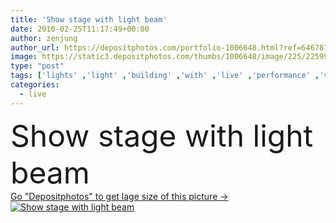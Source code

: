 ```yaml
---
title: 'Show stage with light beam'
date: 2010-02-25T11:17:49+00:00
author: zenjung
author_url: https://depositphotos.com/portfolio-1006648.html?ref=64678756
image: https://static3.depositphotos.com/thumbs/1006648/image/225/2259980/api_thumb_450.jpg?forcejpeg=true
type: "post"
tags: ['lights' ,'light' ,'building' ,'with' ,'live' ,'performance' ,'stage' ,'show' ,'beam' ,'place' ,'rack' ]
categories: 
  - live
---
```

<div aling="center">
            <font size="60"> Show stage with light beam</font>   
</div>
<div>
    <a href='https://static3.depositphotos.com/thumbs/1006648/image/225/2259980/api_thumb_450.jpg?forcejpeg=true?ref=64678756' target=_blank > Go "Depositphotos" to get lage size of this picture ->
        <img href='https://static3.depositphotos.com/thumbs/1006648/image/225/2259980/api_thumb_450.jpg?forcejpeg=true?ref=64678756' src='https://static3.depositphotos.com/1006648/225/i/950/depositphotos_2259980-stock-photo-show-stage-with-light-beam.jpg?forcejpeg=true' alt='Show stage with light beam' >
    </a>
</div>
